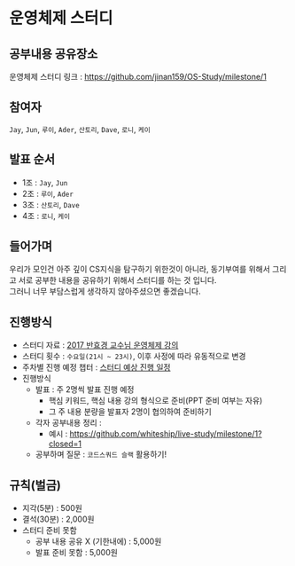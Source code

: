 # 운영체제 스터디

## 공부내용 공유장소
운영체제 스터디 링크 : https://github.com/jinan159/OS-Study/milestone/1

## 참여자
`Jay`, `Jun`, `루이`, `Ader`, `산토리`, `Dave`, `로니`, `케이`

## 발표 순서

- 1조 : `Jay`, `Jun`<br>
- 2조 : `루이`, `Ader`<br>
- 3조 : `산토리`, `Dave`<br>
- 4조 : `로니`, `케이`<br>

## 들어가며

우리가 모인건 아주 깊이 CS지식을 탐구하기 위한것이 아니라, 동기부여를 위해서 그리고 서로 공부한 내용을 공유하기 위해서 스터디를 하는 것 입니다.<br>
그러니 너무 부담스럽게 생각하지 않아주셨으면 좋겠습니다.

## 진행방식

- 스터디 자료 : [2017 반효경 교수님 운영체제 강의](http://www.kocw.net/home/cview.do?cid=4b9cd4c7178db077)
- 스터디 횟수 : `수요일(21시 ~ 23시)`, 이후 사정에 따라 유동적으로 변경
- 주차별 진행 예정 챕터 : [스터디 예상 진행 일정](https://docs.google.com/spreadsheets/d/1g38DQNTEf4xbx8TxhSWBoKzTItUa88fZThxdIaRB8E8/edit?usp=sharing)
- 진행방식
	- 발표 : 주 2명씩 발표 진행 예정
		- 핵심 키워드, 핵심 내용 강의 형식으로 준비(PPT 준비 여부는 자유)
		- 그 주 내용 분량을 발표자 2명이 협의하여 준비하기
	- 각자 공부내용 정리 : 
		- 예시 : https://github.com/whiteship/live-study/milestone/1?closed=1
	- 공부하며 질문 : `코드스쿼드 슬랙` 활용하기!

## 규칙(벌금)
- 지각(5분) : 500원
- 결석(30분) : 2,000원
- 스터디 준비 못함 
  - 공부 내용 공유 X (기한내에) : 5,000원
  - 발표 준비 못함 : 5,000원
